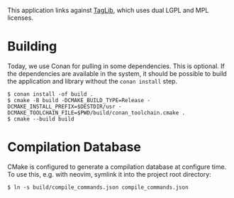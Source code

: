 This application links against [TagLib](https://taglib.org/api/), which uses
dual LGPL and MPL licenses.

# Building

Today, we use Conan for pulling in some dependencies. This is optional. If
the dependencies are available in the system, it should be possible to build
the application and library without the `conan install` step.

```
$ conan install -of build .
$ cmake -B build -DCMAKE_BUILD_TYPE=Release -DCMAKE_INSTALL_PREFIX=$DESTDIR/usr -DCMAKE_TOOLCHAIN_FILE=$PWD/build/conan_toolchain.cmake .
$ cmake --build build
```

# Compilation Database

CMake is configured to generate a compilation database at configure time. To
use this, e.g. with neovim, symlink it into the project root directory:

```
$ ln -s build/compile_commands.json compile_commands.json
```
